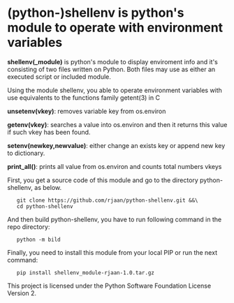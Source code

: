 # (python-)shellenv is python's module to operate with environment variables   

  **shellenv(_module)** is python's module to display enviroment info and 
  it's consisting of two files written on Python. Both files may use as either 
  an executed script or included module.

  Using the module shellenv, you able to operate environment variables with
  use equivalents to the functions family getent(3) in C

  **unsetenv(vkey)**: removes variable key from os.environ

  **getenv(vkey)**: searches a value into os.environ and then it returns this 
    value if such vkey has been found.

  **setenv(newkey,newvalue)**: either change an exists key or append new key to dictionary.

  **print_all()**: prints all value from os.environ and counts total numbers vkeys
  
  First, you get a source code of this module and go to the directory python-shellenv, as below.
```   
   git clone https://github.com/rjaan/python-shellenv.git &&\
   cd python-shellenv
```
  And then build python-shellenv, you have to run following command in the repo directory:
``` 
   python -m bild
```
  Finally, you need to install this module from your local PIP or run the next command:
```
   pip install shellenv_module-rjaan-1.0.tar.gz 
```

  This project is licensed under the Python Software Foundation License Version 2.

